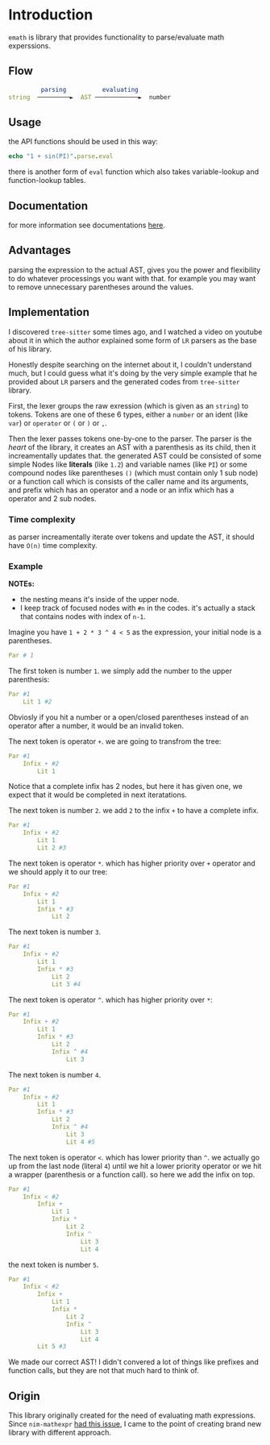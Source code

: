 # Introduction
`emath` is library that provides functionality to parse/evaluate math experssions.

## Flow
```nim
         parsing          evaluating          
string  ─────────►  AST ────────────►  number
```

## Usage
the API functions should be used in this way:
```nim
echo "1 + sin(PI)".parse.eval
```

there is another form of `eval` function which also takes variable-lookup and function-lookup tables.

## Documentation
for more information see documentations [here](https://hamidb80.github.io/emath/).

## Advantages
parsing the expression to the actual AST, gives you the power and flexibility to do whatever processings you want with that. for example you may want to remove unnecessary parentheses around the values.

## Implementation
I discovered `tree-sitter` some times ago, and I watched a video on youtube about it in which the author explained some form of `LR` parsers as the base of his library.

Honestly despite searching on the internet about it, I couldn't understand much, but I could guess what it's doing by the very simple example that he provided about `LR` parsers and the generated codes from `tree-sitter` library.


First, the lexer groups the raw exression (which is given as an `string`) to tokens. Tokens are one of these 6 types, either a `number` or an ident (like `var`) or `operator` or `(` or `)` or `,`.

Then the lexer passes tokens one-by-one to the parser. The parser is the *heart* of the library, it creates an AST with a parenthesis as its child, then it increamentally updates that. the generated AST could be consisted of some simple Nodes like **literals** (like `1.2`) and variable names (like `PI`) or some compound nodes like parentheses `()` (which must contain only 1 sub node) or a function call which is consists of the caller name and its arguments, and prefix which has an operator and a node or an infix which has a operator and 2 sub nodes.

### Time complexity
as parser increamentally iterate over tokens and update the AST, it should have `O(n)` time complexity.

### Example
**NOTEs:** 
- the nesting means it's inside of the upper node.
- I keep track of focused nodes with `#n` in the codes. it's actually a stack that contains nodes with index of `n-1`.

Imagine you have `1 + 2 * 3 ^ 4 < 5` as the expression, your initial node is a parentheses.
```nim
Par # 1
```

The first token is number `1`. we simply add the number to the upper parenthesis:
```nim
Par #1
    Lit 1 #2
```

Obviosly if you hit a number or a open/closed parentheses instead of an operator after a number, it would be an invalid token.

The next token is operator `+`. we are going to transfrom the tree:

```nim
Par #1
    Infix + #2
        Lit 1
```

Notice that a complete infix has 2 nodes, but here it has given one, we expect that it would be completed in next iteratations.

The next token is number `2`. we add `2` to the infix `+` to have a complete infix.

```nim
Par #1
    Infix + #2
        Lit 1
        Lit 2 #3
```

The next token is operator `*`. which has higher priority over `+` operator and we should apply it to our tree:


```nim
Par #1
    Infix + #2
        Lit 1 
        Infix * #3
            Lit 2
```

The next token is number `3`.

```nim
Par #1
    Infix + #2
        Lit 1 
        Infix * #3
            Lit 2 
            Lit 3 #4
```

The next token is operator `^`. which has higher priority over `*`:

```nim
Par #1
    Infix + #2
        Lit 1 
        Infix * #3
            Lit 2 
            Infix ^ #4
                Lit 3
```

The next token is number `4`.

```nim
Par #1
    Infix + #2
        Lit 1 
        Infix * #3
            Lit 2 
            Infix ^ #4
                Lit 3
                Lit 4 #5
```

The next token is operator `<`. which has lower priority than `^`. we actually go up from the last node (literal `4`) until we hit a lower priority operator or we hit a wrapper (parenthesis or a function call). so here we add the infix on top.


```nim
Par #1
    Infix < #2
        Infix +
            Lit 1 
            Infix *
                Lit 2 
                Infix ^
                    Lit 3
                    Lit 4
```

the next token is number `5`.


```nim
Par #1
    Infix < #2
        Infix +
            Lit 1 
            Infix *
                Lit 2 
                Infix ^
                    Lit 3
                    Lit 4
        Lit 5 #3
```

We made our correct AST! I didn't convered a lot of things like prefixes and function calls, but they are not that much hard to think of.

## Origin
This library originally created for the need of evaluating math expressions. Since `nim-mathexpr` [had this issue](https://github.com/Yardanico/nim-mathexpr/issues/7), I came to the point of creating brand new library with different approach.